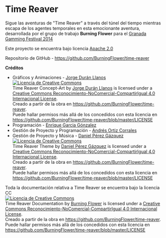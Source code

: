 Time Reaver
===========

Sigue las aventuras de "Time Reaver" a través del túnel del tiempo mientras escapa de los agentes temporales en esta emocionante aventura, desarrollada por el grupo de trabajo **Burning Flower** para el [Granada Gamming Festival 2014](http://www.granadagaming.com/)

Este proyecto se encuentra bajo licencia [Apache 2.0](https://github.com/BurningFlower/time-reaver/blob/master/LICENSE)

Repositorio de GitHub - https://github.com/BurningFlower/time-reaver


**Créditos**
* Gráficos y Animaciones - [Jorge Durán Llanos](https://github.com/Caesar95)    
    <a rel="license" href="http://creativecommons.org/licenses/by-nc-sa/4.0/"><img alt="Licencia de Creative Commons" style="border-width:0" src="https://i.creativecommons.org/l/by-nc-sa/4.0/88x31.png" /></a><br /><span xmlns:dct="http://purl.org/dc/terms/" href="http://purl.org/dc/dcmitype/StillImage" property="dct:title" rel="dct:type">Time Reaver Concept-Art</span> by <a xmlns:cc="http://creativecommons.org/ns#" href="https://github.com/Caesar95" property="cc:attributionName" rel="cc:attributionURL">Jorge Durán Llanos</a> is licensed under a <a rel="license" href="http://creativecommons.org/licenses/by-nc-sa/4.0/">Creative Commons Reconocimiento-NoComercial-CompartirIgual 4.0 Internacional License</a>.<br />Creado a partir de la obra en <a xmlns:dct="http://purl.org/dc/terms/" href="https://github.com/BurningFlower/time-reaver" rel="dct:source">https://github.com/BurningFlower/time-reaver</a>.<br />Puede hallar permisos más allá de los concedidos con esta licencia en <a xmlns:cc="http://creativecommons.org/ns#" href="https://github.com/BurningFlower/time-reaver/blob/master/LICENSE" rel="cc:morePermissions">https://github.com/BurningFlower/time-reaver/blob/master/LICENSE</a>
* Programación - [Enrique Garcia Gónzalez](https://github.com/nRaiker)
* Gestión de Proyecto y Programación - [Andrés Ortiz Corrales](https://github.com/demiurgosoft)
* Gestión de Proyecto y Música - [Daniel Pérez Gázquez](https://github.com/NestorsImagination)    
    <a rel="license" href="http://creativecommons.org/licenses/by-nc-sa/4.0/"><img alt="Licencia de Creative Commons" style="border-width:0" src="https://i.creativecommons.org/l/by-nc-sa/4.0/88x31.png" /></a><br /><span xmlns:dct="http://purl.org/dc/terms/" href="http://purl.org/dc/dcmitype/Sound" property="dct:title" rel="dct:type">Time Reaver Theme</span> by <a xmlns:cc="http://creativecommons.org/ns#" href="https://github.com/NestorsImagination" property="cc:attributionName" rel="cc:attributionURL">Daniel Pérez Gázquez</a> is licensed under a <a rel="license" href="http://creativecommons.org/licenses/by-nc-sa/4.0/">Creative Commons Reconocimiento-NoComercial-CompartirIgual 4.0 Internacional License</a>.<br />Creado a partir de la obra en <a xmlns:dct="http://purl.org/dc/terms/" href="https://github.com/BurningFlower/time-reaver" rel="dct:source">https://github.com/BurningFlower/time-reaver</a>.<br />Puede hallar permisos más allá de los concedidos con esta licencia en <a xmlns:cc="http://creativecommons.org/ns#" href="https://github.com/BurningFlower/time-reaver/blob/master/LICENSE" rel="cc:morePermissions">https://github.com/BurningFlower/time-reaver/blob/master/LICENSE</a>


Toda la documentación relativa a Time Reaver se encuentra bajo la licencia CC    
<a rel="license" href="http://creativecommons.org/licenses/by-nc-sa/4.0/"><img alt="Licencia de Creative Commons" style="border-width:0" src="https://i.creativecommons.org/l/by-nc-sa/4.0/88x31.png" /></a><br /><span xmlns:dct="http://purl.org/dc/terms/" href="http://purl.org/dc/dcmitype/Text" property="dct:title" rel="dct:type">Time Reaver Documentation</span> by <a xmlns:cc="http://creativecommons.org/ns#" href="https://github.com/BurningFlower" property="cc:attributionName" rel="cc:attributionURL">Burning Flower</a> is licensed under a <a rel="license" href="http://creativecommons.org/licenses/by-nc-sa/4.0/">Creative Commons Reconocimiento-NoComercial-CompartirIgual 4.0 Internacional License</a>.<br />Creado a partir de la obra en <a xmlns:dct="http://purl.org/dc/terms/" href="https://github.com/BurningFlower/time-reaver" rel="dct:source">https://github.com/BurningFlower/time-reaver</a>.<br />Puede hallar permisos más allá de los concedidos con esta licencia en <a xmlns:cc="http://creativecommons.org/ns#" href="https://github.com/BurningFlower/time-reaver/blob/master/LICENSE" rel="cc:morePermissions">https://github.com/BurningFlower/time-reaver/blob/master/LICENSE</a>
